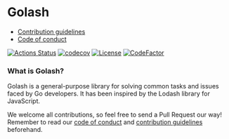 # Golash

* [Contribution guidelines](https://github.com/achhapolia10/golash/blob/master/CONTRIBUTING.md)
* [Code of conduct](https://github.com/achhapolia10/golash/blob/master/CODE_OF_CONDUCT.md)

[![Actions Status](https://github.com/achhapolia10/golash/workflows/CI/badge.svg)](https://github.com/achhapolia10/golash/actions)
[![codecov](https://codecov.io/gh/achhapolia10/golash/branch/master/graph/badge.svg)](https://codecov.io/gh/achhapolia10/golash/)
[![License](https://img.shields.io/badge/License-Apache%202.0-blue.svg)](https://opensource.org/licenses/Apache-2.0)
[![CodeFactor](https://www.codefactor.io/repository/github/achhapolia10/golash/badge/master)](https://www.codefactor.io/repository/github/achhapolia10/golash/overview/master)

### What is Golash?

Golash is a general-purpose library for solving common tasks and issues faced by Go developers. It has been inspired by the Lodash library for JavaScript.

We welcome all contributions, so feel free to send a Pull Request our way! Remember to read our [code of conduct](https://github.com/achhapolia10/golash/blob/master/CODE_OF_CONDUCT.md) and [contribution guidelines](https://github.com/achhapolia10/golash/blob/master/CONTRIBUTING.md) beforehand.
